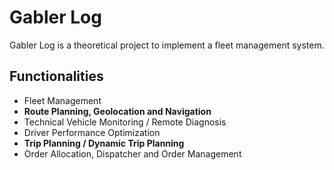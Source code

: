 # Gabler Log
Gabler Log is a theoretical project to implement a fleet management system.

## Functionalities
- Fleet Management
- <b>Route Planning, Geolocation and Navigation</b>
- Technical Vehicle Monitoring / Remote Diagnosis
- Driver Performance Optimization
- <b>Trip Planning / Dynamic Trip Planning</b>
- Order Allocation, Dispatcher and Order Management
